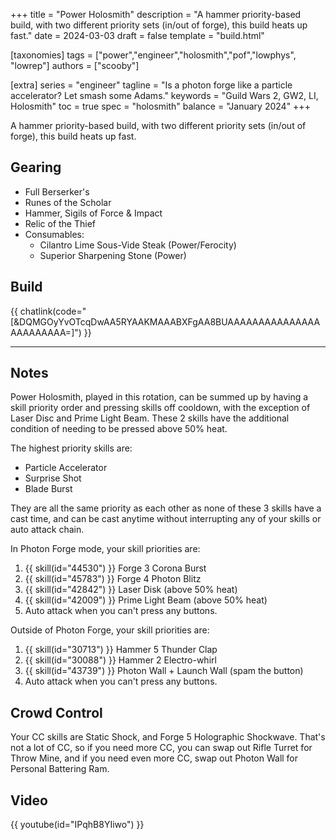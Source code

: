 +++
title = "Power Holosmith"
description = "A hammer priority-based build, with two different priority sets (in/out of forge), this build heats up fast."
date = 2024-03-03
draft = false
template = "build.html"


[taxonomies]
tags = ["power","engineer","holosmith","pof","lowphys", "lowrep"]
authors = ["scooby"]

[extra]
series = "engineer"
tagline = "Is a photon forge like a particle accelerator? Let smash some Adams."
keywords = "Guild Wars 2, GW2, LI, Holosmith"
toc = true
spec = "holosmith"
balance = "January 2024"
+++

A hammer priority-based build, with two different priority sets (in/out of forge), this build heats up fast.

## Gearing

- Full Berserker's
- Runes of the Scholar
- Hammer, Sigils of Force & Impact
- Relic of the Thief
- Consumables:
  - Cilantro Lime Sous-Vide Steak (Power/Ferocity)
  - Superior Sharpening Stone (Power)

## Build


{{ chatlink(code="[&DQMGOyYvOTcqDwAA5RYAAKMAAABXFgAA8BUAAAAAAAAAAAAAAAAAAAAAAAA=]") }}

---

<div data-armory-embed='skills' data-armory-ids='21659,43739,5818,42842,42009'></div><div data-armory-embed='specializations' data-armory-ids='6,38,57' data-armory-6-traits='1882,1892,1947' data-armory-38-traits='1914,1923,526' data-armory-57-traits='2106,2103,2064'></div>

## Notes

Power Holosmith, played in this rotation, can be summed up by having a skill priority order and pressing skills off cooldown, with the exception of Laser Disc and Prime Light Beam. These 2 skills have the additional condition of needing to be pressed above 50% heat.

The highest priority skills are:

- Particle Accelerator
- Surprise Shot
- Blade Burst

They are all the same priority as each other as none of these 3 skills have a cast time, and can be cast anytime without interrupting any of your skills or auto attack chain.

In Photon Forge mode, your skill priorities are:

1. {{ skill(id="44530") }} Forge 3 Corona Burst
2. {{ skill(id="45783") }} Forge 4 Photon Blitz
3. {{ skill(id="42842") }} Laser Disk (above 50% heat)
4. {{ skill(id="42009") }} Prime Light Beam (above 50% heat)
5. Auto attack when you can't press any buttons.

Outside of Photon Forge, your skill priorities are:

1. {{ skill(id="30713") }} Hammer 5 Thunder Clap
2. {{ skill(id="30088") }} Hammer 2 Electro-whirl
3. {{ skill(id="43739") }} Photon Wall + Launch Wall (spam the button)
4. Auto attack when you can't press any buttons.

## Crowd Control

Your CC skills are Static Shock, and Forge 5 Holographic Shockwave. That's not a lot of CC, so if you need more CC, you can swap out Rifle Turret for Throw Mine, and if you need even more CC, swap out Photon Wall for Personal Battering Ram.

## Video

{{ youtube(id="IPqhB8YIiwo") }}

